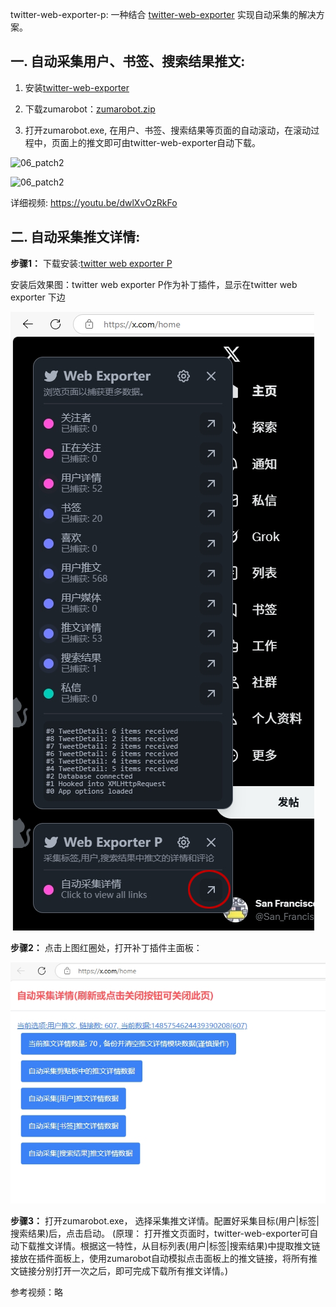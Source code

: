 twitter-web-exporter-p: 一种结合 [twitter-web-exporter](https://github.com/prinsss/twitter-web-exporter) 实现自动采集的解决方案。


## 一. 自动采集用户、书签、搜索结果推文:
1. 安装[twitter-web-exporter](https://github.com/prinsss/twitter-web-exporter) 

2. 下载zumarobot：[zumarobot.zip](https://github.com/biglobin/twitter-web-exporter-p/blob/main/dist/zumarobot.zip)

3. 打开zumarobot.exe, 在用户、书签、搜索结果等页面的自动滚动，在滚动过程中，页面上的推文即可由twitter-web-exporter自动下载。


![06_patch2](https://github.com/user-attachments/assets/a26967cc-c97f-4e4d-b9ef-8e773c33c577)


![06_patch2](https://github.com/user-attachments/assets/d66c3931-917f-4c59-ab0c-cb4a516574a5)

详细视频:
https://youtu.be/dwlXvOzRkFo

## 二. 自动采集推文详情:

**步骤1：**
下载安装:[twitter web exporter P](https://github.com/biglobin/twitter-web-exporter-p/blob/main/dist/twitter-web-exporter.user.js)

安装后效果图：twitter web exporter P作为补丁插件，显示在twitter web exporter 下边

![05_patch1.png](https://github.com/biglobin/twitter-web-exporter-p/blob/main/docs/05_patch1.png)

**步骤2：**
点击上图红圈处，打开补丁插件主面板：

![06_patch2.png](https://github.com/biglobin/twitter-web-exporter-p/blob/main/docs/06_patch2.png)

**步骤3：**
打开zumarobot.exe， 选择采集推文详情。配置好采集目标(用户|标签|搜索结果)后，点击启动。
(原理： 打开推文页面时，twitter-web-exporter可自动下载推文详情。根据这一特性，从目标列表(用户|标签|搜索结果)中提取推文链接放在插件面板上，使用zumarobot自动模拟点击面板上的推文链接，将所有推文链接分别打开一次之后，即可完成下载所有推文详情。)

参考视频：略
